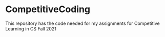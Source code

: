# CompetitiveCoding
This repository has the code needed for my assignments for Competitive Learning in CS Fall 2021
